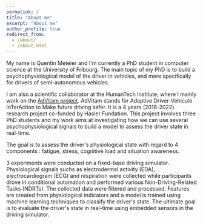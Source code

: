 ```yaml
---
permalink: /
title: "About me"
excerpt: "About me"
author_profile: true
redirect_from: 
  - /about/
  - /about.html
---
```


My name is Quentin Meteier and I'm currently a PhD student in computer science at the University of Fribourg. The main topic of my PhD is to build a psychophysiological model of the driver in vehicles, and more specifically for drivers of semi-autonomous vehicles.

I am also a scientific collaborator at the HumanTech Institute, where I mainly work on the [AdVitam project](http://advitam.humantech.institute/). AdVitam stands for Adaptive Driver-Vehicule InTerAction to Make future driving safer. It is a 4 years (2018-2022) research project co-funded by Hasler Fundation. This project involves three PhD students and my work aims at investigating how we can use several psychophysiological signals to build a model to assess the driver state in real-time.

The goal is to assess the driver's physiological state with regard to 4 components : fatigue, stress, cognitive load and situation awareness.

3 experiments were conducted on a fixed-base driving simulator. Physiological signals suchs as electrodermal activity (EDA), electrocardiogram (ECG) and respiration were collected while participants drove in conditional automation and performed various Non-Driving-Related Tasks (NDRTs). The collected data were filtered and processed. Features are created from physiological indicators and a model is trained using machine learning techniques to classify the driver's state. The ultimate goal is to evaluate the driver's state in real-time using embedded sensors in the driving simulator. 